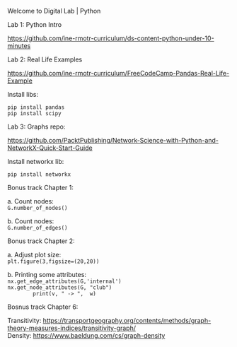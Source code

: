Welcome to Digital Lab | Python

Lab 1: Python Intro

https://github.com/ine-rmotr-curriculum/ds-content-python-under-10-minutes

Lab 2: Real Life Examples

https://github.com/ine-rmotr-curriculum/FreeCodeCamp-Pandas-Real-Life-Example

Install libs:

`pip install pandas`  
`pip install scipy`  

Lab 3: Graphs repo:

https://github.com/PacktPublishing/Network-Science-with-Python-and-NetworkX-Quick-Start-Guide

Install networkx lib:

`pip install networkx`

Bonus track Chapter 1:

a. Count nodes:  
`G.number_of_nodes()`

b. Count nodes:  
`G.number_of_edges()`


Bonus track Chapter 2:

a. Adjust plot size:  
`plt.figure(3,figsize=(20,20))`

b. Printing some attributes:  
`nx.get_edge_attributes(G,'internal')`  
`nx.get_node_attributes(G, "club")`  
`        print(v, " -> ",  w)`  


Bosnus track Chapter 6:

Transitivity: https://transportgeography.org/contents/methods/graph-theory-measures-indices/transitivity-graph/  
Density: https://www.baeldung.com/cs/graph-density


